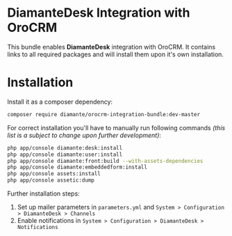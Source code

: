 DiamanteDesk Integration with OroCRM
====================================

This bundle enables **DiamanteDesk** integration with OroCRM. It contains links to all required packages and will install them upon it's own installation.

Installation
============

Install it as a composer dependency:

```bash
composer require diamante/orocrm-integration-bundle:dev-master 
```

For correct installation you'll have to manually run following commands _(this list is a subject to change upon further development)_: 

```bash
php app/console diamante:desk:install
php app/console diamante:user:install
php app/console diamante:front:build --with-assets-dependencies
php app/console diamante:embeddedform:install
php app/console assets:install
php app/console assetic:dump
```

Further installation steps:
1. Set up mailer parameters in `parameters.yml` and `System > Configuration > DiamanteDesk > Channels`
2. Enable notifications in `System > Configuration > DiamanteDesk > Notifications` 
